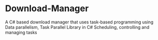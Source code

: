 # Download-Manager
A C# based download manager that uses task-based programming using Data parallelism, Task Parallel Library in C#  Scheduling, controlling and managing tasks  
